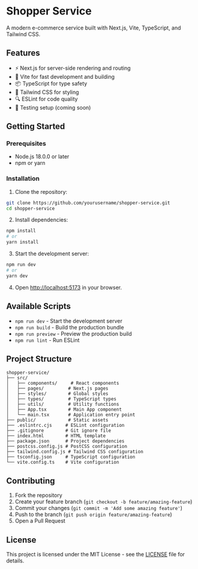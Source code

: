 # Shopper Service

A modern e-commerce service built with Next.js, Vite, TypeScript, and Tailwind CSS.

## Features

- ⚡️ Next.js for server-side rendering and routing
- 🚀 Vite for fast development and building
- 📦 TypeScript for type safety
- 🎨 Tailwind CSS for styling
- 🔍 ESLint for code quality
- 🧪 Testing setup (coming soon)

## Getting Started

### Prerequisites

- Node.js 18.0.0 or later
- npm or yarn

### Installation

1. Clone the repository:
```bash
git clone https://github.com/yourusername/shopper-service.git
cd shopper-service
```

2. Install dependencies:
```bash
npm install
# or
yarn install
```

3. Start the development server:
```bash
npm run dev
# or
yarn dev
```

4. Open [http://localhost:5173](http://localhost:5173) in your browser.

## Available Scripts

- `npm run dev` - Start the development server
- `npm run build` - Build the production bundle
- `npm run preview` - Preview the production build
- `npm run lint` - Run ESLint

## Project Structure

```
shopper-service/
├── src/
│   ├── components/     # React components
│   ├── pages/         # Next.js pages
│   ├── styles/        # Global styles
│   ├── types/         # TypeScript types
│   ├── utils/         # Utility functions
│   ├── App.tsx        # Main App component
│   └── main.tsx       # Application entry point
├── public/            # Static assets
├── .eslintrc.cjs     # ESLint configuration
├── .gitignore        # Git ignore file
├── index.html        # HTML template
├── package.json      # Project dependencies
├── postcss.config.js # PostCSS configuration
├── tailwind.config.js # Tailwind CSS configuration
├── tsconfig.json     # TypeScript configuration
└── vite.config.ts    # Vite configuration
```

## Contributing

1. Fork the repository
2. Create your feature branch (`git checkout -b feature/amazing-feature`)
3. Commit your changes (`git commit -m 'Add some amazing feature'`)
4. Push to the branch (`git push origin feature/amazing-feature`)
5. Open a Pull Request

## License

This project is licensed under the MIT License - see the [LICENSE](LICENSE) file for details. 